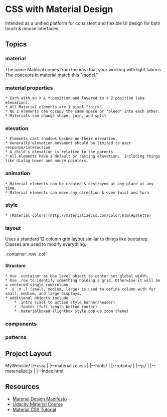 # CSS with Material Design

Intended as a unified platform for consistent and flexible UI design for both touch & mouse interfaces.

## Topics

### material

The name Material comes from the idea that your working with light fabrics.  The concepts in material match this "model."

### material properties
	* Each with an X & Y position and layered in a Z position (aka elevation).
	* All Material elements are 1 pixel "thick".
	* No 2 elements can occupy the same space or "bleed" into each other.
	* Materials can change shape, join, and split

### elevation
	* Elements cast shadows bashed on their elevation.
	* Generally elevation movement should be limited to user response/interaction
	* A child's elevation is relative to the parents.
	* All elements have a default or resting elevation.  Including things like dialog boxes and mouse pointers.  

### animation
	* Material elements can be created & destroyed at any place at any time.
	* Material elements can move any direction & even twist and turn

### style
	* [Material colors](http://materializecss.com/color.html#palette)

### layout

Uses a standard 12 column grid layout similar to things like bootstrap.  Classes are used to modify everything.

.container
	.row
		.col

#### Structure
	* Use .container as box level object to center set global width.
	* Use .row to identify something holding a grid. Otherwise it will be a centered single row/column
	* .s .m .l (small, medium, large) is used to define column with for small, medium, and large displays.
	* additional objects include
		* .intro (call to action style banner/header)
		* .footer (full length bottom footer)
		* .materialboxed (lightbox style pop-up zoom theme)

### components

### patterns

## Project Layout

MyWebsite/
  |--css/
  |  |--materialize.css
  |
  |--fonts/
  |  |--roboto/
  |
  |--js/
  |  |--materialize.js
  |
  |--index.html

## Resources

* [Material Design Manifesto](https://material.io/guidelines/material-design/introduction.html)
* [Udacity Material Course](https://www.udacity.com/course/material-design-for-android-developers--ud862)
* [Material CSS Tutorial](https://scotch.io/tutorials/make-material-design-websites-with-the-materialize-css-framework)
